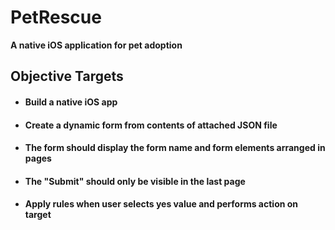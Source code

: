 # PetRescue

**A native iOS application for pet adoption**

## Objective Targets
* #### Build a native iOS app
* #### Create a dynamic form from contents of  attached JSON file 
* #### The form should display the form name and form elements arranged in pages
* #### The "Submit" should only be visible in the last page
* ####  Apply rules when user selects yes value and performs action on target

